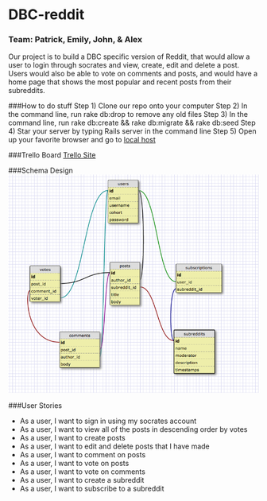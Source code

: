 DBC-reddit
==========


### Team: Patrick, Emily, John, & Alex

<p>Our project is to build a DBC specific version of Reddit, that would allow a user to login through socrates and view, create, edit and delete a post. Users would also be able to vote on comments and posts, and would have a home page that shows the most popular and recent posts from their subreddits.</p>

###How to do stuff
Step 1) Clone our repo onto your computer
Step 2) In the command line, run rake db:drop to remove any old files
Step 3) In the command line, run rake db:create && rake db:migrate && rake db:seed
Step 4) Star your server by typing Rails server in the command line
Step 5) Open up your favorite browser and go to [local host](http://localhost:3000/)

###Trello Board
[Trello Site](https://trello.com/b/OHTeN4sL/dbc-reddit-app)

###Schema Design
![Schema Design](schema.png)

###User Stories
* As a user, I want to sign in using my socrates account
* As a user, I want to view all of the posts in descending order by votes
* As a user, I want to create posts
* As a user, I want to edit and delete posts that I have made
* As a user, I want to comment on posts
* As a user, I want to vote on posts
* As a user, I want to vote on comments
* As a user, I want to create a subreddit
* As a user, I want to subscribe to a subreddit




